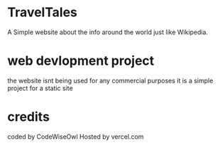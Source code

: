 # TravelTales 
A Simple website about the info around the world just like Wikipedia.

# web devlopment project
the website isnt being used for any commercial purposes
it is a simple project for a static site

# credits
coded by CodeWiseOwl
Hosted by vercel.com

